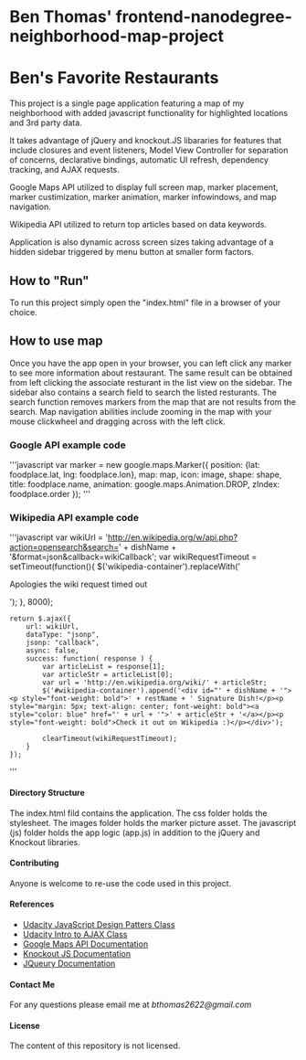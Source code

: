 Ben Thomas' frontend-nanodegree-neighborhood-map-project
===============================

# **Ben's Favorite Restaurants**

This project is a single page application featuring a map of my neighborhood with added javascript functionality for highlighted locations and 3rd party data. 

It takes advantage of jQuery and knockout.JS libararies for features that include closures and event listeners, Model View Controller for separation of concerns, declarative bindings, automatic UI refresh, dependency tracking, and AJAX requests. 

Google Maps API utilized to display full screen map, marker placement, marker custimization, marker animation, marker infowindows, and map navigation. 

Wikipedia API utilized to return top articles based on data keywords.

Application is also dynamic across screen sizes taking advantage of a hidden sidebar triggered by menu button at smaller form factors.    

## How to "Run"

To run this project simply open the "index.html" file in a browser of your choice.

## How to use map

Once you have the app open in your browser, you can left click any marker to see more information about restaurant. The same result can be obtained from left clicking the associate resturant in the list view on the sidebar. The sidebar also contains a search field to search the listed resturants. The search function removes markers from the map that are not results from the search. Map navigation abilities include zooming in the map with your mouse clickwheel and dragging across with the left click. 

### Google API example code

'''javascript
    var marker = new google.maps.Marker({
      position: {lat: foodplace.lat, lng: foodplace.lon},
      map: map,
      icon: image,
      shape: shape,
      title: foodplace.name,
      animation: google.maps.Animation.DROP,
      zIndex: foodplace.order
    });
'''

### Wikipedia API example code 

'''javascript
    var wikiUrl = 'http://en.wikipedia.org/w/api.php?action=opensearch&search=' + dishName + '&format=json&callback=wikiCallback';
    var wikiRequestTimeout = setTimeout(function(){ 
        $('wikipedia-container').replaceWith('<p>Apologies the wiki request timed out</p>');
    }, 8000);

    return $.ajax({
        url: wikiUrl,
        dataType: "jsonp",
        jsonp: "callback",
        async: false,
        success: function( response ) {
            var articleList = response[1];
            var articleStr = articleList[0];
            var url = 'http://en.wikipedia.org/wiki/' + articleStr;
            $('#wikipedia-container').append('<div id="' + dishName + '"><p style="font-weight: bold">' + restName + ' Signature Dish!</p><p style="margin: 5px; text-align: center; font-weight: bold"><a style="color: blue" href="' + url + '">' + articleStr + '</a></p><p style="font-weight: bold">Check it out on Wikipedia :)</p></div>');

            clearTimeout(wikiRequestTimeout);
        }
    });
'''

#### Directory Structure

The index.html fild contains the application. The css folder holds the stylesheet. The images folder holds 
the marker picture asset. The javascript (js) folder holds the app logic (app.js) in addition to the jQuery and Knockout libraries.

#### Contributing

Anyone is welcome to re-use the code used in this project.

#### References

* [Udacity JavaScript Design Patters Class](https://www.udacity.com/course/javascript-design-patterns--ud989)
* [Udacity Intro to AJAX Class](https://www.udacity.com/course/intro-to-ajax--ud110)
* [Google Maps API Documentation](https://developers.google.com/maps/?hl=en)
* [Knockout JS Documentation](http://knockoutjs.com/)
* [JQueury Documentation](https://api.jquery.com/)

#### Contact Me

For any questions please email me at _bthomas2622@gmail.com_

#### License

The content of this repository is not licensed. 
